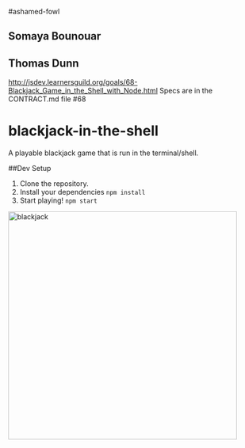 #ashamed-fowl
## Somaya Bounouar
## Thomas Dunn
http://jsdev.learnersguild.org/goals/68-Blackjack_Game_in_the_Shell_with_Node.html
Specs are in the CONTRACT.md file
#68
# blackjack-in-the-shell
A playable blackjack game that is run in the terminal/shell.

##Dev Setup

1. Clone the repository.
1. Install your dependencies `npm install`
1. Start playing! `npm start`

<img width="461" alt="blackjack" src="https://user-images.githubusercontent.com/23043132/34646612-ea4221a4-f33a-11e7-89f9-b534da100e19.png">
